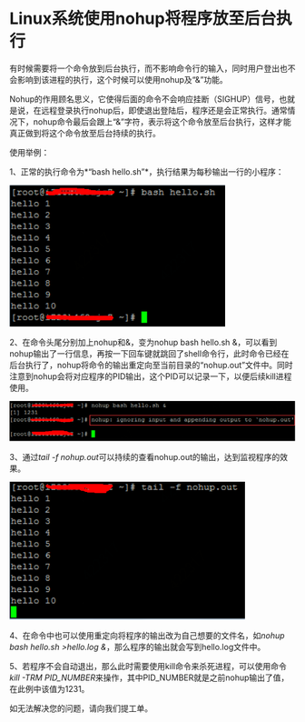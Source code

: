 # Linux系统使用nohup将程序放至后台执行




有时候需要将一个命令放到后台执行，而不影响命令行的输入，同时用户登出也不会影响到该进程的执行，这个时候可以使用nohup及“&”功能。



Nohup的作用顾名思义，它使得后面的命令不会响应挂断（SIGHUP）信号，也就是说，在远程登录执行nohup后，即使退出登陆后，程序还是会正常执行。通常情况下，nohup命令最后会跟上“&”字符，表示将这个命令放至后台执行，这样才能真正做到将这个命令放至后台持续的执行。



使用举例：

1、正常的执行命令为*“bash hello.sh”*，执行结果为每秒输出一行的小程序：

![](https://github.com/jdcloudcom/cn/blob/cn-VirtualMachine-Linux/image/Elastic-Compute/Virtual-Machine/Linux/Linux%E7%B3%BB%E7%BB%9F%E4%BD%BF%E7%94%A8nohup%E5%B0%86%E7%A8%8B%E5%BA%8F%E6%94%BE%E8%87%B3%E5%90%8E%E5%8F%B0%E6%89%A7%E8%A1%8C01.png)

2、在命令头尾分别加上nohup和&，变为nohup bash hello.sh &，可以看到nohup输出了一行信息，再按一下回车键就跳回了shell命令行，此时命令已经在后台执行了，nohup将命令的输出重定向至当前目录的“nohup.out”文件中。同时注意到nohup会将对应程序的PID输出，这个PID可以记录一下，以便后续kill进程使用。

![](https://github.com/jdcloudcom/cn/blob/cn-VirtualMachine-Linux/image/Elastic-Compute/Virtual-Machine/Linux/Linux%E7%B3%BB%E7%BB%9F%E4%BD%BF%E7%94%A8nohup%E5%B0%86%E7%A8%8B%E5%BA%8F%E6%94%BE%E8%87%B3%E5%90%8E%E5%8F%B0%E6%89%A7%E8%A1%8C02.png)

3、通过*tail -f nohup.out*可以持续的查看nohup.out的输出，达到监视程序的效果。

![](https://github.com/jdcloudcom/cn/blob/cn-VirtualMachine-Linux/image/Elastic-Compute/Virtual-Machine/Linux/Linux%E7%B3%BB%E7%BB%9F%E4%BD%BF%E7%94%A8nohup%E5%B0%86%E7%A8%8B%E5%BA%8F%E6%94%BE%E8%87%B3%E5%90%8E%E5%8F%B0%E6%89%A7%E8%A1%8C03.png)

4、在命令中也可以使用重定向将程序的输出改为自己想要的文件名，如*nohup bash hello.sh >hello.log &*，那么程序的输出就会写到hello.log文件中。



5、若程序不会自动退出，那么此时需要使用kill命令来杀死进程，可以使用命令*kill -TRM PID_NUMBER*来操作，其中PID_NUMBER就是之前nohup输出了值，在此例中该值为1231。



如无法解决您的问题，请向我们提工单。
